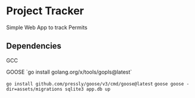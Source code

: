 <h1> Project Tracker </h1>

<p>Simple Web App to track Permits</p>

<h2> Dependencies</h2>
<p> GCC </p>
<p> GOOSE
`go install golang.org/x/tools/gopls@latest`

`go install github.com/pressly/goose/v3/cmd/goose@latest`
`goose goose -dir=assets/migrations sqlite3 app.db up `

</p>